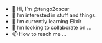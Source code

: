 - 👋 Hi, I’m @tango2oscar
- 👀 I’m interested in stuff and things.
- 🌱 I’m currently learning Elixir
- 💞️ I’m looking to collaborate on ...
- 📫 How to reach me ...

<!---
tango2oscar/tango2oscar is a ✨ special ✨ repository because its `README.md` (this file) appears on your GitHub profile.
You can click the Preview link to take a look at your changes.
--->
